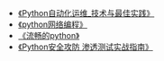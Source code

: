 + [《Python自动化运维_技术与最佳实践》](《Python自动化运维_技术与最佳实践》.md)
+ [《python网络编程》](《python网络编程》.md)
+ [《流畅的python》](《流畅的python》.md)
+ [《Python安全攻防 渗透测试实战指南》](《Python安全攻防_渗透测试实战指南》.md)